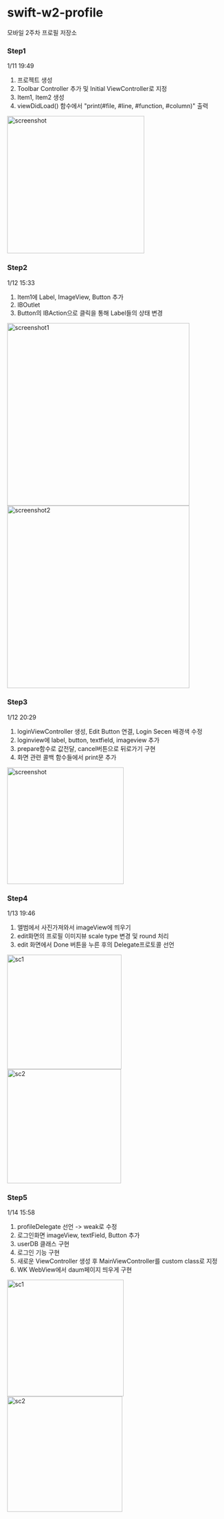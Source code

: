 # swift-w2-profile
모바일 2주차 프로필 저장소

### Step1
1/11 19:49
1. 프로젝트 생성
2. Toolbar Controller 추가 및 Initial ViewController로 지정
3. Item1, Item2 생성
4. viewDidLoad() 함수에서 "print(#file, #line, #function, #column)" 출력

<img width="319" alt="screenshot" src="https://user-images.githubusercontent.com/46565404/104172817-32b47d80-5448-11eb-9d41-d7bbc2885ff2.png">

### Step2
1/12 15:33
1. Item1에 Label, ImageView, Button 추가
2. IBOutlet
3. Button의 IBAction으로 클릭을 통해 Label들의 상태 변경 

<img width="424" alt="screenshot1" src="https://user-images.githubusercontent.com/46565404/104278550-2124b180-54ec-11eb-81c9-4b160a1289bb.png">
<img width="424" alt="screenshot2" src="https://user-images.githubusercontent.com/46565404/104278665-4dd8c900-54ec-11eb-90df-06544ba887b6.png">

### Step3
1/12 20:29
1. loginViewController 생성, Edit Button 연결, Login Secen 배경색 수정
2. loginview에 label, button, textfield, imageview 추가
3. prepare함수로 값전달, cancel버튼으로 뒤로가기 구현
4. 화면 관련 콜백 함수들에서 print문 추가

<img width="271" alt="screenshot" src="https://user-images.githubusercontent.com/46565404/104309235-306c2500-5515-11eb-9351-3bd8e4e4baeb.png">

### Step4
1/13 19:46
1. 앨범에서 사진가져와서 imageView에 띄우기
2. edit화면의 프로필 이미지뷰 scale type 변경 및 round 처리
3. edit 화면에서 Done 버튼을 누른 후의 Delegate프로토콜 선언

<img width="266" alt="sc1" src="https://user-images.githubusercontent.com/46565404/104442290-324aec80-55d8-11eb-8c7b-6adcd18b1ef8.png">
<img width="265" alt="sc2" src="https://user-images.githubusercontent.com/46565404/104442344-4393f900-55d8-11eb-8dd7-98e629d7fa3c.png">

### Step5
1/14 15:58
1. profileDelegate 선언 -> weak로 수정
2. 로그인화면 imageView, textField, Button 추가
3. userDB 클래스 구현
4. 로그인 기능 구현
5. 새로운 ViewController 생성 후 MainViewController를 custom class로 지정
6. WK WebView에서 daum페이지 띄우게 구현

<img width="271" alt="sc1" src="https://user-images.githubusercontent.com/46565404/104555607-7fcf6400-5681-11eb-9d2a-e20c5fb94ef7.png">
<img width="268" alt="sc2" src="https://user-images.githubusercontent.com/46565404/104555670-983f7e80-5681-11eb-9e31-3e623bcdedf9.png">
